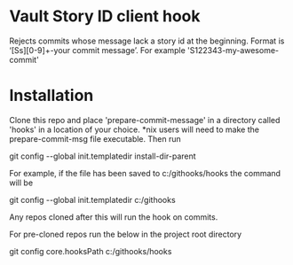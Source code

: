 # Vault Story ID client hook
Rejects commits whose message lack a story id at the beginning. Format is ‘[Ss][0-9]+-your commit message’. For example 'S122343-my-awesome-commit'

# Installation
Clone this repo and place 'prepare-commit-message' in a directory called 'hooks' in a location of your choice. 
*nix users will need to make the prepare-commit-msg file executable. Then run

git config --global init.templatedir install-dir-parent

For example, if the file has been saved to c:/githooks/hooks the command will be 

git config --global init.templatedir c:/githooks

Any repos cloned after this will run the hook on commits.

For pre-cloned repos run the below in the project root directory

git config core.hooksPath c:/githooks/hooks
